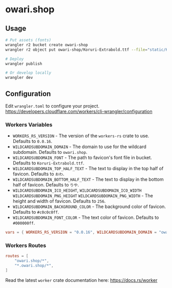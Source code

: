 # owari.shop

## Usage

```bash
# Put assets (fonts)
wrangler r2 bucket create owari-shop
wrangler r2 object put owari-shop/Koruri-Extrabold.ttf --file="static/Koruri-Extrabold.ttf"

# Deploy
wrangler publish

# Or develop locally
wrangler dev
```

## Configuration

Edit `wrangler.toml` to configure your project.
https://developers.cloudflare.com/workers/cli-wrangler/configuration

### Workers Variables

- `WORKERS_RS_VERSION` - The version of the `workers-rs` crate to use. Defaults to `0.0.16`.
- `WILDCARDSUBDOMAIN_DOMAIN` - The domain to use for the wildcard subdomain. Defaults to `owari.shop`.
- `WILDCARDSUBDOMAIN_FONT` - The path to favicon's font file in bucket. Defaults to `Koruri-Extrabold.ttf`.
- `WILDCARDSUBDOMAIN_TOP_HALF_TEXT` - The text to display in the top half of favicon. Defaults to `おわ`.
- `WILDCARDSUBDOMAIN_BOTTOM_HALF_TEXT` - The text to display in the bottom half of favicon. Defaults to `りや`.
- `WILDCARDSUBDOMAIN_ICO_HEIGHT`, `WILDCARDSUBDOMAIN_ICO_WIDTH` `WILDCARDSUBDOMAIN_PNG_HEIGHT` `WILDCARDSUBDOMAIN_PNG_WIDTH` - The height and width of favicon. Defaults to `256`.
- `WILDCARDSUBDOMAIN_BACKGROUND_COLOR` - The background color of favicon. Defaults to `#c0c0c0ff`.
- `WILDCARDSUBDOMAIN_FONT_COLOR` - The text color of favicon. Defaults to `#000000ff`.

```toml
vars = { WORKERS_RS_VERSION = "0.0.16", WILDCARDSUBDOMAIN_DOMAIN = "owari.shop" }
```

### Workers Routes

```toml
routes = [
    "owari.shop/*",
    "*.owari.shop/*",
]
```

Read the latest `worker` crate documentation here: https://docs.rs/worker
